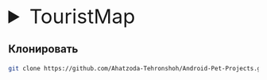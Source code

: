 <details><summary style="font-size: 40px;">TouristMap</summary>

## Описание - Геоинформационная туристическая система является приложением, разработанным для облегчения и улучшения туристического опыта пользователей. Она предоставляет пользователю доступ к географической информации, связанной с туристическими объектами, достопримечательностями, маршрутами и другими полезными данными.

<div style="overflow-x: auto; display: flex; white-space: nowrap; width: 100%;"> <img src="./ReadMe/1.1.gif" alt="Demo 1" style="height: 400px; width: 200px; margin-right: 20px;" /> <img src="./ReadMe/1.2.gif" alt="Demo 2" style="height: 400px; width: 200px; margin-right: 20px;" /> <img src="./ReadMe/1.3.gif" alt="Demo 3" style="height: 400px; width: 200px; margin-right: 20px;" /> <img src="./ReadMe/1.4.gif" alt="Demo 4" style="height: 400px; width: 200px; margin-right: 20px;" /> <img src="./ReadMe/1.5.gif" alt="Demo 5" style="height: 400px; width: 200px; margin-right: 20px;" /> <img src="./ReadMe/1.6.gif" alt="Demo 6" style="height: 400px; width: 200px; margin-right: 20px;" /> <img src="./ReadMe/1.7.gif" alt="Demo 7" style="height: 400px; width: 200px; margin-right: 20px;" /> </div>

## Используемые технологии
•Android SDK (Software Development Kit)
•Kotlin. Jetpack Compose
•Yandex Mapkit
•Node.js и PostgreSQL

## Функционал
•Реализация функционала геолокации
•Интерактивные карты
•Поиск и фильтрация мест
•Подробная информация о местах
•Построение маршрутов:  <img src="./ReadMe/1.8.png" alt="Demo 3" style="height: 200px; width: 200px; margin-right: 20px;" /> 
•Взаимодействие с пользователями

</details>

## Клонировать
   ```sh
   git clone https://github.com/Ahatzoda-Tehronshoh/Android-Pet-Projects.git
